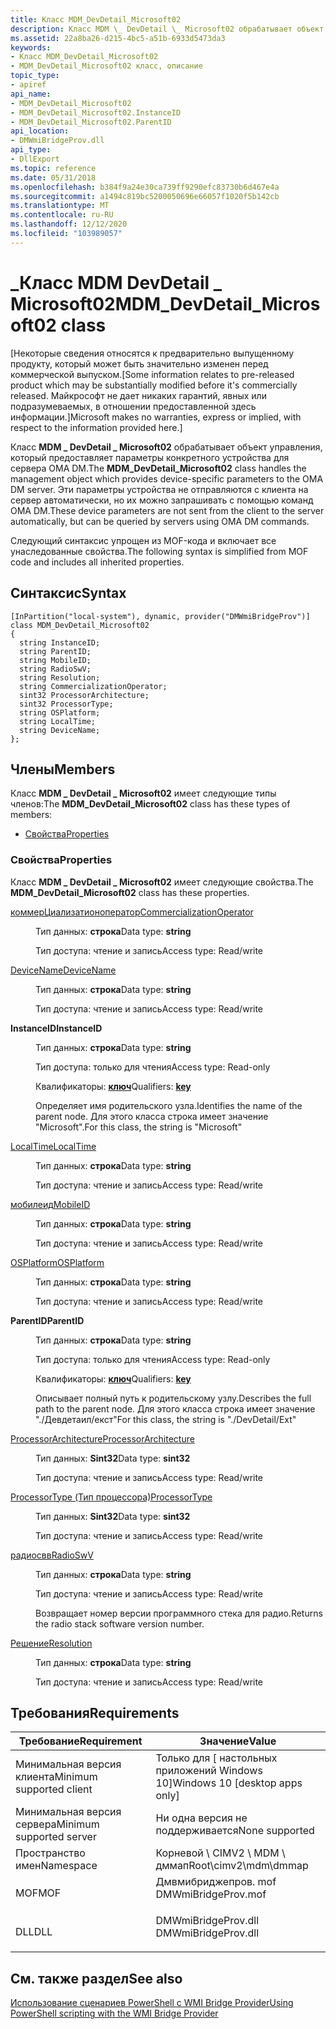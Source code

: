 ```yaml
---
title: Класс MDM_DevDetail_Microsoft02
description: Класс MDM \_ DevDetail \_ Microsoft02 обрабатывает объект управления, который предоставляет параметры конкретного устройства для сервера OMA DM.
ms.assetid: 22a8ba26-d215-4bc5-a51b-6933d5473da3
keywords:
- Класс MDM_DevDetail_Microsoft02
- MDM_DevDetail_Microsoft02 класс, описание
topic_type:
- apiref
api_name:
- MDM_DevDetail_Microsoft02
- MDM_DevDetail_Microsoft02.InstanceID
- MDM_DevDetail_Microsoft02.ParentID
api_location:
- DMWmiBridgeProv.dll
api_type:
- DllExport
ms.topic: reference
ms.date: 05/31/2018
ms.openlocfilehash: b384f9a24e30ca739ff9290efc83730b6d467e4a
ms.sourcegitcommit: a1494c819bc5200050696e66057f1020f5b142cb
ms.translationtype: MT
ms.contentlocale: ru-RU
ms.lasthandoff: 12/12/2020
ms.locfileid: "103989057"
---
```

# <a name="mdm_devdetail_microsoft02-class"></a><span data-ttu-id="8a8aa-105">\_Класс MDM DevDetail \_ Microsoft02</span><span class="sxs-lookup"><span data-stu-id="8a8aa-105">MDM\_DevDetail\_Microsoft02 class</span></span>

<span data-ttu-id="8a8aa-106">\[Некоторые сведения относятся к предварительно выпущенному продукту, который может быть значительно изменен перед коммерческой выпуском.</span><span class="sxs-lookup"><span data-stu-id="8a8aa-106">\[Some information relates to pre-released product which may be substantially modified before it's commercially released.</span></span> <span data-ttu-id="8a8aa-107">Майкрософт не дает никаких гарантий, явных или подразумеваемых, в отношении предоставленной здесь информации.\]</span><span class="sxs-lookup"><span data-stu-id="8a8aa-107">Microsoft makes no warranties, express or implied, with respect to the information provided here.\]</span></span>

<span data-ttu-id="8a8aa-108">Класс **MDM \_ DevDetail \_ Microsoft02** обрабатывает объект управления, который предоставляет параметры конкретного устройства для сервера OMA DM.</span><span class="sxs-lookup"><span data-stu-id="8a8aa-108">The **MDM\_DevDetail\_Microsoft02** class handles the management object which provides device-specific parameters to the OMA DM server.</span></span> <span data-ttu-id="8a8aa-109">Эти параметры устройства не отправляются с клиента на сервер автоматически, но их можно запрашивать с помощью команд OMA DM.</span><span class="sxs-lookup"><span data-stu-id="8a8aa-109">These device parameters are not sent from the client to the server automatically, but can be queried by servers using OMA DM commands.</span></span>

<span data-ttu-id="8a8aa-110">Следующий синтаксис упрощен из MOF-кода и включает все унаследованные свойства.</span><span class="sxs-lookup"><span data-stu-id="8a8aa-110">The following syntax is simplified from MOF code and includes all inherited properties.</span></span>

## <a name="syntax"></a><span data-ttu-id="8a8aa-111">Синтаксис</span><span class="sxs-lookup"><span data-stu-id="8a8aa-111">Syntax</span></span>

``` syntax
[InPartition("local-system"), dynamic, provider("DMWmiBridgeProv")]
class MDM_DevDetail_Microsoft02
{
  string InstanceID;
  string ParentID;
  string MobileID;
  string RadioSwV;
  string Resolution;
  string CommercializationOperator;
  sint32 ProcessorArchitecture;
  sint32 ProcessorType;
  string OSPlatform;
  string LocalTime;
  string DeviceName;
};
```

## <a name="members"></a><span data-ttu-id="8a8aa-112">Члены</span><span class="sxs-lookup"><span data-stu-id="8a8aa-112">Members</span></span>

<span data-ttu-id="8a8aa-113">Класс **MDM \_ DevDetail \_ Microsoft02** имеет следующие типы членов:</span><span class="sxs-lookup"><span data-stu-id="8a8aa-113">The **MDM\_DevDetail\_Microsoft02** class has these types of members:</span></span>

-   [<span data-ttu-id="8a8aa-114">Свойства</span><span class="sxs-lookup"><span data-stu-id="8a8aa-114">Properties</span></span>](#properties)

### <a name="properties"></a><span data-ttu-id="8a8aa-115">Свойства</span><span class="sxs-lookup"><span data-stu-id="8a8aa-115">Properties</span></span>

<span data-ttu-id="8a8aa-116">Класс **MDM \_ DevDetail \_ Microsoft02** имеет следующие свойства.</span><span class="sxs-lookup"><span data-stu-id="8a8aa-116">The **MDM\_DevDetail\_Microsoft02** class has these properties.</span></span>

<dl> <dt>

[<span data-ttu-id="8a8aa-117">коммерЦиализатионоператор</span><span class="sxs-lookup"><span data-stu-id="8a8aa-117">CommercializationOperator</span></span>](/windows/client-management/mdm/devdetail-csp#ext-microsoft-commercializationoperator)
</dt> <dd> <dl> <dt>

<span data-ttu-id="8a8aa-118">Тип данных: **строка**</span><span class="sxs-lookup"><span data-stu-id="8a8aa-118">Data type: **string**</span></span>
</dt> <dt>

<span data-ttu-id="8a8aa-119">Тип доступа: чтение и запись</span><span class="sxs-lookup"><span data-stu-id="8a8aa-119">Access type: Read/write</span></span>
</dt> </dl>

</dd> <dt>

[<span data-ttu-id="8a8aa-120">DeviceName</span><span class="sxs-lookup"><span data-stu-id="8a8aa-120">DeviceName</span></span>](/windows/client-management/mdm/devdetail-csp#ext-microsoft-devicename)
</dt> <dd> <dl> <dt>

<span data-ttu-id="8a8aa-121">Тип данных: **строка**</span><span class="sxs-lookup"><span data-stu-id="8a8aa-121">Data type: **string**</span></span>
</dt> <dt>

<span data-ttu-id="8a8aa-122">Тип доступа: чтение и запись</span><span class="sxs-lookup"><span data-stu-id="8a8aa-122">Access type: Read/write</span></span>
</dt> </dl>

</dd> <dt>

<span data-ttu-id="8a8aa-123">**InstanceID**</span><span class="sxs-lookup"><span data-stu-id="8a8aa-123">**InstanceID**</span></span>
</dt> <dd> <dl> <dt>

<span data-ttu-id="8a8aa-124">Тип данных: **строка**</span><span class="sxs-lookup"><span data-stu-id="8a8aa-124">Data type: **string**</span></span>
</dt> <dt>

<span data-ttu-id="8a8aa-125">Тип доступа: только для чтения</span><span class="sxs-lookup"><span data-stu-id="8a8aa-125">Access type: Read-only</span></span>
</dt> <dt>

<span data-ttu-id="8a8aa-126">Квалификаторы: [ **ключ**](/windows/desktop/WmiSdk/key-qualifier)</span><span class="sxs-lookup"><span data-stu-id="8a8aa-126">Qualifiers: [**key**](/windows/desktop/WmiSdk/key-qualifier)</span></span>
</dt> </dl>

<span data-ttu-id="8a8aa-127">Определяет имя родительского узла.</span><span class="sxs-lookup"><span data-stu-id="8a8aa-127">Identifies the name of the parent node.</span></span> <span data-ttu-id="8a8aa-128">Для этого класса строка имеет значение "Microsoft".</span><span class="sxs-lookup"><span data-stu-id="8a8aa-128">For this class, the string is "Microsoft"</span></span>

</dd> <dt>

[<span data-ttu-id="8a8aa-129">LocalTime</span><span class="sxs-lookup"><span data-stu-id="8a8aa-129">LocalTime</span></span>](/windows/client-management/mdm/devdetail-csp#ext-microsoft-localtime)
</dt> <dd> <dl> <dt>

<span data-ttu-id="8a8aa-130">Тип данных: **строка**</span><span class="sxs-lookup"><span data-stu-id="8a8aa-130">Data type: **string**</span></span>
</dt> <dt>

<span data-ttu-id="8a8aa-131">Тип доступа: чтение и запись</span><span class="sxs-lookup"><span data-stu-id="8a8aa-131">Access type: Read/write</span></span>
</dt> </dl>

</dd> <dt>

[<span data-ttu-id="8a8aa-132">мобилеид</span><span class="sxs-lookup"><span data-stu-id="8a8aa-132">MobileID</span></span>](/windows/client-management/mdm/devdetail-csp#ext-microsoft-mobileid)
</dt> <dd> <dl> <dt>

<span data-ttu-id="8a8aa-133">Тип данных: **строка**</span><span class="sxs-lookup"><span data-stu-id="8a8aa-133">Data type: **string**</span></span>
</dt> <dt>

<span data-ttu-id="8a8aa-134">Тип доступа: чтение и запись</span><span class="sxs-lookup"><span data-stu-id="8a8aa-134">Access type: Read/write</span></span>
</dt> </dl>

</dd> <dt>

[<span data-ttu-id="8a8aa-135">OSPlatform</span><span class="sxs-lookup"><span data-stu-id="8a8aa-135">OSPlatform</span></span>](/windows/client-management/mdm/devdetail-csp#ext-microsoft-osplatform)
</dt> <dd> <dl> <dt>

<span data-ttu-id="8a8aa-136">Тип данных: **строка**</span><span class="sxs-lookup"><span data-stu-id="8a8aa-136">Data type: **string**</span></span>
</dt> <dt>

<span data-ttu-id="8a8aa-137">Тип доступа: чтение и запись</span><span class="sxs-lookup"><span data-stu-id="8a8aa-137">Access type: Read/write</span></span>
</dt> </dl>

</dd> <dt>

<span data-ttu-id="8a8aa-138">**ParentID**</span><span class="sxs-lookup"><span data-stu-id="8a8aa-138">**ParentID**</span></span>
</dt> <dd> <dl> <dt>

<span data-ttu-id="8a8aa-139">Тип данных: **строка**</span><span class="sxs-lookup"><span data-stu-id="8a8aa-139">Data type: **string**</span></span>
</dt> <dt>

<span data-ttu-id="8a8aa-140">Тип доступа: только для чтения</span><span class="sxs-lookup"><span data-stu-id="8a8aa-140">Access type: Read-only</span></span>
</dt> <dt>

<span data-ttu-id="8a8aa-141">Квалификаторы: [ **ключ**](/windows/desktop/WmiSdk/key-qualifier)</span><span class="sxs-lookup"><span data-stu-id="8a8aa-141">Qualifiers: [**key**](/windows/desktop/WmiSdk/key-qualifier)</span></span>
</dt> </dl>

<span data-ttu-id="8a8aa-142">Описывает полный путь к родительскому узлу.</span><span class="sxs-lookup"><span data-stu-id="8a8aa-142">Describes the full path to the parent node.</span></span> <span data-ttu-id="8a8aa-143">Для этого класса строка имеет значение "./Девдетаил/екст"</span><span class="sxs-lookup"><span data-stu-id="8a8aa-143">For this class, the string is "./DevDetail/Ext"</span></span>

</dd> <dt>

[<span data-ttu-id="8a8aa-144">ProcessorArchitecture</span><span class="sxs-lookup"><span data-stu-id="8a8aa-144">ProcessorArchitecture</span></span>](/windows/client-management/mdm/devdetail-csp#ext-microsoft-processorarchitecture)
</dt> <dd> <dl> <dt>

<span data-ttu-id="8a8aa-145">Тип данных: **Sint32**</span><span class="sxs-lookup"><span data-stu-id="8a8aa-145">Data type: **sint32**</span></span>
</dt> <dt>

<span data-ttu-id="8a8aa-146">Тип доступа: чтение и запись</span><span class="sxs-lookup"><span data-stu-id="8a8aa-146">Access type: Read/write</span></span>
</dt> </dl>

</dd> <dt>

[<span data-ttu-id="8a8aa-147">ProcessorType (Тип процессора)</span><span class="sxs-lookup"><span data-stu-id="8a8aa-147">ProcessorType</span></span>](/windows/client-management/mdm/devdetail-csp#ext-microsoft-processortype)
</dt> <dd> <dl> <dt>

<span data-ttu-id="8a8aa-148">Тип данных: **Sint32**</span><span class="sxs-lookup"><span data-stu-id="8a8aa-148">Data type: **sint32**</span></span>
</dt> <dt>

<span data-ttu-id="8a8aa-149">Тип доступа: чтение и запись</span><span class="sxs-lookup"><span data-stu-id="8a8aa-149">Access type: Read/write</span></span>
</dt> </dl>

</dd> <dt>

[<span data-ttu-id="8a8aa-150">радиосвв</span><span class="sxs-lookup"><span data-stu-id="8a8aa-150">RadioSwV</span></span>](/windows/client-management/mdm/devdetail-csp#ext-microsoft-radioswv)
</dt> <dd> <dl> <dt>

<span data-ttu-id="8a8aa-151">Тип данных: **строка**</span><span class="sxs-lookup"><span data-stu-id="8a8aa-151">Data type: **string**</span></span>
</dt> <dt>

<span data-ttu-id="8a8aa-152">Тип доступа: чтение и запись</span><span class="sxs-lookup"><span data-stu-id="8a8aa-152">Access type: Read/write</span></span>
</dt> </dl>

<span data-ttu-id="8a8aa-153">Возвращает номер версии программного стека для радио.</span><span class="sxs-lookup"><span data-stu-id="8a8aa-153">Returns the radio stack software version number.</span></span>

</dd> <dt>

[<span data-ttu-id="8a8aa-154">Решение</span><span class="sxs-lookup"><span data-stu-id="8a8aa-154">Resolution</span></span>](/windows/client-management/mdm/devdetail-csp#ext-microsoft-resolution)
</dt> <dd> <dl> <dt>

<span data-ttu-id="8a8aa-155">Тип данных: **строка**</span><span class="sxs-lookup"><span data-stu-id="8a8aa-155">Data type: **string**</span></span>
</dt> <dt>

<span data-ttu-id="8a8aa-156">Тип доступа: чтение и запись</span><span class="sxs-lookup"><span data-stu-id="8a8aa-156">Access type: Read/write</span></span>
</dt> </dl>

</dd> </dl>

## <a name="requirements"></a><span data-ttu-id="8a8aa-157">Требования</span><span class="sxs-lookup"><span data-stu-id="8a8aa-157">Requirements</span></span>



| <span data-ttu-id="8a8aa-158">Требование</span><span class="sxs-lookup"><span data-stu-id="8a8aa-158">Requirement</span></span> | <span data-ttu-id="8a8aa-159">Значение</span><span class="sxs-lookup"><span data-stu-id="8a8aa-159">Value</span></span> |
|-------------------------------------|------------------------------------------------------------------------------------------------|
| <span data-ttu-id="8a8aa-160">Минимальная версия клиента</span><span class="sxs-lookup"><span data-stu-id="8a8aa-160">Minimum supported client</span></span><br/> | <span data-ttu-id="8a8aa-161">Только для \[ настольных приложений Windows 10\]</span><span class="sxs-lookup"><span data-stu-id="8a8aa-161">Windows 10 \[desktop apps only\]</span></span><br/>                                                    |
| <span data-ttu-id="8a8aa-162">Минимальная версия сервера</span><span class="sxs-lookup"><span data-stu-id="8a8aa-162">Minimum supported server</span></span><br/> | <span data-ttu-id="8a8aa-163">Ни одна версия не поддерживается</span><span class="sxs-lookup"><span data-stu-id="8a8aa-163">None supported</span></span><br/>                                                                      |
| <span data-ttu-id="8a8aa-164">Пространство имен</span><span class="sxs-lookup"><span data-stu-id="8a8aa-164">Namespace</span></span><br/>                | <span data-ttu-id="8a8aa-165">Корневой \\ CIMV2 \\ MDM \\ дммап</span><span class="sxs-lookup"><span data-stu-id="8a8aa-165">Root\\cimv2\\mdm\\dmmap</span></span><br/>                                                             |
| <span data-ttu-id="8a8aa-166">MOF</span><span class="sxs-lookup"><span data-stu-id="8a8aa-166">MOF</span></span><br/>                      | <dl> <span data-ttu-id="8a8aa-167"><dt>Дмвмибриджепров. mof</dt></span><span class="sxs-lookup"><span data-stu-id="8a8aa-167"><dt>DMWmiBridgeProv.mof</dt></span></span> </dl> |
| <span data-ttu-id="8a8aa-168">DLL</span><span class="sxs-lookup"><span data-stu-id="8a8aa-168">DLL</span></span><br/>                      | <dl> <span data-ttu-id="8a8aa-169"><dt>DMWmiBridgeProv.dll</dt></span><span class="sxs-lookup"><span data-stu-id="8a8aa-169"><dt>DMWmiBridgeProv.dll</dt></span></span> </dl> |



## <a name="see-also"></a><span data-ttu-id="8a8aa-170">См. также раздел</span><span class="sxs-lookup"><span data-stu-id="8a8aa-170">See also</span></span>

<dl> <dt>

[<span data-ttu-id="8a8aa-171">Использование сценариев PowerShell с WMI Bridge Provider</span><span class="sxs-lookup"><span data-stu-id="8a8aa-171">Using PowerShell scripting with the WMI Bridge Provider</span></span>](/windows/client-management/mdm/using-powershell-scripting-with-the-wmi-bridge-provider)
</dt> </dl>

 

